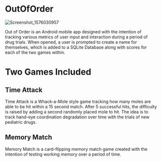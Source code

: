 # OutOfOrder

![Screenshot_1576030957](https://user-images.githubusercontent.com/54012999/70586370-b338e880-1b7b-11ea-9c1d-1d98302f5fcc.png)


Out of Order is an Android mobile app designed with the intention of tracking various metrics of user input and interaction during a period
of drug trials.  When opened, a user is prompted to create a name for themselves, which is added to a SQLite Database along with scores for
each of the two games within.


# Two Games Included

  ## Time Attack

Time Attack is a Whack-a-Mole style game tracking how many moles are able to be hit within a 15 second match.  After 5 successful hits, the
difficulty is raised by adding a second randomly placed mole to hit.  The idea is to track hand-eye coordination degradation over time with
the trials of new pediatric drugs.

## Memory Match

Memory Match is a card-flipping memory match game created with the intention of testing working memory over a period of time.

